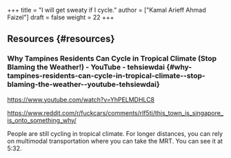 +++
title = "I will get sweaty if I cycle."
author = ["Kamal Arieff Ahmad Faizel"]
draft = false
weight = 22
+++

## Resources {#resources}


### Why Tampines Residents Can Cycle in Tropical Climate (Stop Blaming the Weather!) - YouTube - tehsiewdai {#why-tampines-residents-can-cycle-in-tropical-climate--stop-blaming-the-weather--youtube-tehsiewdai}

<https://www.youtube.com/watch?v=YhPELMDHLC8>

<https://www.reddit.com/r/fuckcars/comments/rlf5ti/this_town_is_singapore_is_onto_something_why/>

People are still cycling in tropical climate. For longer distances, you can rely on multimodal transportation where you can take the MRT. You can see it at 5:32.
